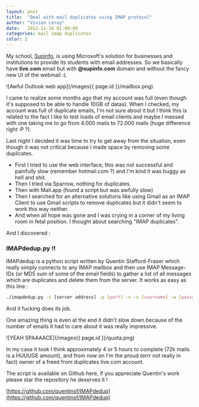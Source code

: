 ```yaml
---
layout: post
title:  "Deal with mail duplicates using IMAP protocol"
author: "Vivien Leroy"
date:   2012-11-16 01:00:00
categories: mail imap duplicates
color: 2
---
```


My school, [Supinfo](http://supinfo.com/), is using Microsoft's solution for businesses and institutions to provide its students with email addresses. So we basically have **live.com** email but with **@supinfo.com** domain and without the fancy new UI of the webmail :(.

![Awful Outlook web app](/images{{ page.id }}/mailbox.png)

I came to realize some months ago that my account was full (even though it's supposed to be able to handle 10GB of datas). When I checked, my account was full of duplicate emails, I'm not sure about it but I think this is related to the fact I like to test loads of email clients and maybe I messed with one taking me to go from 4.000 mails to 72.000 mails (huge difference right :P ?).

Last night I decided it was time to try to get away from the situation, even though it was not critical because I made space by removing some duplicates.

- First I tried to use the web interface, this was not successful and painfully slow (remember hotmail.com ?) and I'm kind it was buggy as hell and shit.
- Then I tried via Sparrow, nothing for duplicates.
- Then with Mail.app (found a script but was awfully slow)
- Then I searched for an alternative solutions like using Gmail as an IMAP Client to use Gmail scripts to remove duplicates but it didn't seem to work this way neither.
- And when all hope was gone and I was crying in a corner of my living room in fetal position. I thought about searching "IMAP duplicates".

And I discovered :

### IMAPdedup.py !!

IMAPdedup is a python script written by Quentin Stafford-Fraser which really simply connects to any IMAP mailbox and then use IMAP Message-IDs (or MD5 sum of some of the email fields) to gather a list of all messages which are duplicates and delete them from the server. It works as easy as this line : 

~~~ bash
./imapdedup.py -s [server address] -p [port] -x -u [username] -w [password] -v -c [mailbox]
~~~

And it fucking does its job.

One amazing thing is even at the end it didn't slow down because of the number of emails it had to care about it was really impressive. 

![YEAH SPAAAACE](/images{{ page.id }}/quota.png)

In my case it took I think approximately 4 or 5 hours to complete (72k mails is a HUUUGE amount), and from now on I'm the proud (errr not really in fact) owner of a freed from duplicates live.com account.

The script is available on Github here, if you appreciate Quentin's work please star the repository he deserves it !

[https://github.com/quentinsf/IMAPdedup](https://github.com/quentinsf/IMAPdedup)
